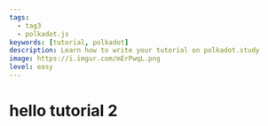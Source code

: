 ```yaml
---
tags:
  - tag3
  - polkadot.js
keywords: [tutorial, polkadot]
description: Learn how to write your tutorial on polkadot.study
image: https://i.imgur.com/mErPwqL.png
level: easy
---
```


# hello tutorial 2